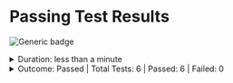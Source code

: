# Passing Test Results

![Generic badge](https://img.shields.io/badge/6/6-PASSED-brightgreen.svg)
<details>
  <summary>Duration: less than a minute</summary>
  <table>
    <tr>
      <th>Start:</th>
      <td><code>2024-02-27 13:25:44.651 MST</code></td>
    </tr>
    <tr>
      <th>Finish:</th>
      <td><code>2024-02-27 13:26:27.991 MST</code></td>
    </tr>
  </table>
</details>
<details>
  <summary>Outcome: Passed | Total Tests: 6 | Passed: 6 | Failed: 0</summary>
  <table>
    <tr>
      <th>Total Test Suites:</th>
      <td>5</td>
    </tr>
    <tr>
      <th>Total Tests:</th>
      <td>6</td>
    </tr>
    <tr>
      <th>Total Tests Registered:</th>
      <td>6</td>
    </tr>
    <tr>
      <th>Failed Tests:</th>
      <td>0</td>
    </tr>
    <tr>
      <th>Passed Tests:</th>
      <td>6</td>
    </tr>
    <tr>
      <th>Passed Percentage:</th>
      <td>100%</td>
    </tr>
  </table>
</details>

